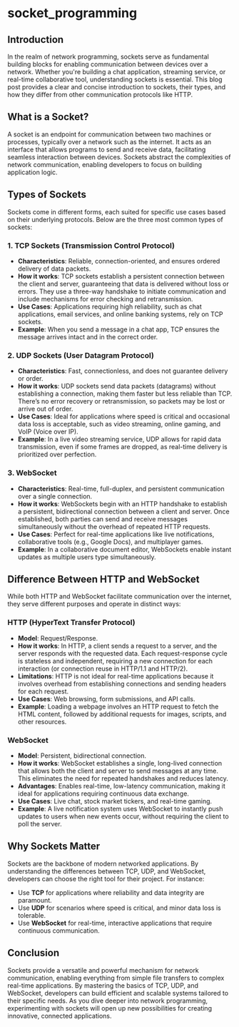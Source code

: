 # socket_programming

## Introduction

In the realm of network programming, sockets serve as fundamental building blocks for enabling communication between devices over a network. Whether you're building a chat application, streaming service, or real-time collaborative tool, understanding sockets is essential. This blog post provides a clear and concise introduction to sockets, their types, and how they differ from other communication protocols like HTTP.

## What is a Socket?

A socket is an endpoint for communication between two machines or processes, typically over a network such as the internet. It acts as an interface that allows programs to send and receive data, facilitating seamless interaction between devices. Sockets abstract the complexities of network communication, enabling developers to focus on building application logic.

## Types of Sockets

Sockets come in different forms, each suited for specific use cases based on their underlying protocols. Below are the three most common types of sockets:

### 1. TCP Sockets (Transmission Control Protocol)

- **Characteristics**: Reliable, connection-oriented, and ensures ordered delivery of data packets.
- **How it works**: TCP sockets establish a persistent connection between the client and server, guaranteeing that data is delivered without loss or errors. They use a three-way handshake to initiate communication and include mechanisms for error checking and retransmission.
- **Use Cases**: Applications requiring high reliability, such as chat applications, email services, and online banking systems, rely on TCP sockets.
- **Example**: When you send a message in a chat app, TCP ensures the message arrives intact and in the correct order.

### 2. UDP Sockets (User Datagram Protocol)

- **Characteristics**: Fast, connectionless, and does not guarantee delivery or order.
- **How it works**: UDP sockets send data packets (datagrams) without establishing a connection, making them faster but less reliable than TCP. There’s no error recovery or retransmission, so packets may be lost or arrive out of order.
- **Use Cases**: Ideal for applications where speed is critical and occasional data loss is acceptable, such as video streaming, online gaming, and VoIP (Voice over IP).
- **Example**: In a live video streaming service, UDP allows for rapid data transmission, even if some frames are dropped, as real-time delivery is prioritized over perfection.

### 3. WebSocket

- **Characteristics**: Real-time, full-duplex, and persistent communication over a single connection.
- **How it works**: WebSockets begin with an HTTP handshake to establish a persistent, bidirectional connection between a client and server. Once established, both parties can send and receive messages simultaneously without the overhead of repeated HTTP requests.
- **Use Cases**: Perfect for real-time applications like live notifications, collaborative tools (e.g., Google Docs), and multiplayer games.
- **Example**: In a collaborative document editor, WebSockets enable instant updates as multiple users type simultaneously.

## Difference Between HTTP and WebSocket

While both HTTP and WebSocket facilitate communication over the internet, they serve different purposes and operate in distinct ways:

### HTTP (HyperText Transfer Protocol)

- **Model**: Request/Response.
- **How it works**: In HTTP, a client sends a request to a server, and the server responds with the requested data. Each request-response cycle is stateless and independent, requiring a new connection for each interaction (or connection reuse in HTTP/1.1 and HTTP/2).
- **Limitations**: HTTP is not ideal for real-time applications because it involves overhead from establishing connections and sending headers for each request.
- **Use Cases**: Web browsing, form submissions, and API calls.
- **Example**: Loading a webpage involves an HTTP request to fetch the HTML content, followed by additional requests for images, scripts, and other resources.

### WebSocket

- **Model**: Persistent, bidirectional connection.
- **How it works**: WebSocket establishes a single, long-lived connection that allows both the client and server to send messages at any time. This eliminates the need for repeated handshakes and reduces latency.
- **Advantages**: Enables real-time, low-latency communication, making it ideal for applications requiring continuous data exchange.
- **Use Cases**: Live chat, stock market tickers, and real-time gaming.
- **Example**: A live notification system uses WebSocket to instantly push updates to users when new events occur, without requiring the client to poll the server.

## Why Sockets Matter

Sockets are the backbone of modern networked applications. By understanding the differences between TCP, UDP, and WebSocket, developers can choose the right tool for their project. For instance:

- Use **TCP** for applications where reliability and data integrity are paramount.
- Use **UDP** for scenarios where speed is critical, and minor data loss is tolerable.
- Use **WebSocket** for real-time, interactive applications that require continuous communication.

## Conclusion

Sockets provide a versatile and powerful mechanism for network communication, enabling everything from simple file transfers to complex real-time applications. By mastering the basics of TCP, UDP, and WebSocket, developers can build efficient and scalable systems tailored to their specific needs. As you dive deeper into network programming, experimenting with sockets will open up new possibilities for creating innovative, connected applications.





